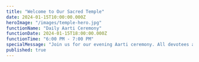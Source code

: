```yaml
---
title: "Welcome to Our Sacred Temple"
date: 2024-01-15T10:00:00.000Z
heroImage: "/images/temple-hero.jpg"
functionName: "Daily Aarti Ceremony"
functionDate: 2024-01-15T18:00:00.000Z
functionTime: "6:00 PM - 7:00 PM"
specialMessage: "Join us for our evening Aarti ceremony. All devotees are welcome to participate in this sacred ritual."
published: true
---
```


